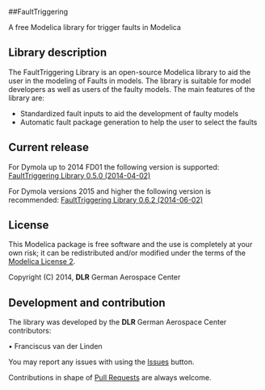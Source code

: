 ##FaultTriggering


A free Modelica library for trigger faults in Modelica

## Library description

The FaultTriggering Library is an open-source Modelica library to aid the user in the modeling of Faults in models. The library is suitable for model developers as well as users of the faulty models. The main features of the library are:
- Standardized fault inputs to aid the development of faulty models
- Automatic fault package generation to help the user to select the faults

## Current release

For Dymola up to 2014 FD01 the following version is supported: [FaultTriggering Library 0.5.0 (2014-04-02)](../../archive/v0.5.0.zip)

For Dymola versions 2015 and higher the following version is recommended: [FaultTriggering Library 0.6.2 (2014-06-02)](../../archive/v0.6.2.zip)


## License

This Modelica package is free software and the use is completely at your own risk;
it can be redistributed and/or modified under the terms of the [Modelica License 2](https://modelica.org/licenses/ModelicaLicense2).


Copyright (C) 2014, **DLR** German Aerospace Center

## Development and contribution


The library was developed by the **DLR** German Aerospace Center contributors:

 • Franciscus van der Linden

You may report any issues with using the [Issues](../../issues) button.

Contributions in shape of [Pull Requests](../../pulls) are always welcome.
